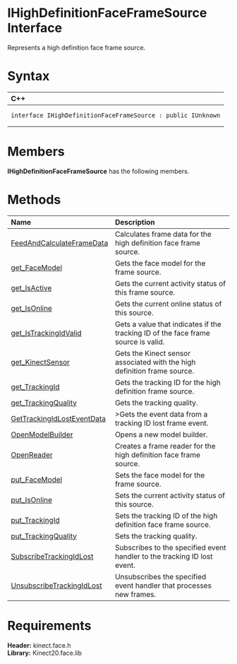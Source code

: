 IHighDefinitionFaceFrameSource Interface  
========================================  

Represents a high definition face frame source. <span id="syntaxSection"></span>

Syntax  
======  

<table>
<colgroup>
<col width="100%" />
</colgroup>
<thead>
<tr class="header">
<th align="left">C++</th>
</tr>
</thead>
<tbody>
<tr class="odd">
<td align="left"><pre><code>interface IHighDefinitionFaceFrameSource : public IUnknown</code></pre></td>
</tr>
</tbody>
</table>

<span id="classMembersSection"></span>

Members  
=======  

**IHighDefinitionFaceFrameSource** has the following members.  

<span id="publicmethodsSection"></span>

Methods  
=======  

<table>
<colgroup>
<col width="30%" />
<col width="60%" />
</colgroup>
<thead>
<tr class="header">
<th align="left">Name</th>
<th align="left">Description</th>
</tr>
</thead>
<tbody>
<tr class="odd">
<td align="left"><a href="IHighDefinitionFaceFrameSo/Methods/FeedAndCalculateFrameData.md">FeedAndCalculateFrameData</a></td>
<td align="left">Calculates frame data for the high definition face frame source.</td>
</tr>
<tr class="even">
<td align="left"><a href="IHighDefinitionFaceFrameSo/Methods/get_FaceModel_Method.md">get_FaceModel</a></td>
<td align="left">Gets the face model for the frame source.</td>
</tr>
<tr class="odd">
<td align="left"><a href="IHighDefinitionFaceFrameSo/Methods/get_IsActive_Method.md">get_IsActive</a></td>
<td align="left">Gets the current activity status of this frame source.</td>
</tr>
<tr class="even">
<td align="left"><a href="IHighDefinitionFaceFrameSo/Methods/get_IsOnline_Method.md">get_IsOnline</a></td>
<td align="left">Gets the current online status of this source.</td>
</tr>
<tr class="odd">
<td align="left"><a href="IHighDefinitionFaceFrameSo/Methods/get_IsTrackingIdValid_Method.md">get_IsTrackingIdValid</a></td>
<td align="left">Gets a value that indicates if the tracking ID of the face frame source is valid.</td>
</tr>
<tr class="even">
<td align="left"><a href="IHighDefinitionFaceFrameSo/Methods/get_KinectSensor_Method.md">get_KinectSensor</a></td>
<td align="left">Gets the Kinect sensor associated with the high definition frame source.</td>
</tr>
<tr class="odd">
<td align="left"><a href="IHighDefinitionFaceFrameSo/Methods/get_TrackingId_Method.md">get_TrackingId</a></td>
<td align="left">Gets the tracking ID for the high definition frame source.</td>
</tr>
<tr class="even">
<td align="left"><a href="IHighDefinitionFaceFrameSo/Methods/get_TrackingQuality_Method.md">get_TrackingQuality</a></td>
<td align="left">Gets the tracking quality.</td>
</tr>
<tr class="odd">
<td align="left"><a href="IHighDefinitionFaceFrameSo/Methods/GetTrackingIdLostEventData.md">GetTrackingIdLostEventData</a></td>
<td align="left">&gt;Gets the event data from a tracking ID lost frame event.</td>
</tr>
<tr class="even">
<td align="left"><a href="IHighDefinitionFaceFrameSo/Methods/OpenModelBuilder_Method.md">OpenModelBuilder</a></td>
<td align="left">Opens a new model builder.</td>
</tr>
<tr class="odd">
<td align="left"><a href="IHighDefinitionFaceFrameSo/Methods/OpenReader_Method.md">OpenReader</a></td>
<td align="left">Creates a frame reader for the high definition face frame source.</td>
</tr>
<tr class="even">
<td align="left"><a href="IHighDefinitionFaceFrameSo/Methods/put_FaceModel_Method.md">put_FaceModel</a></td>
<td align="left">Sets the face model for the frame source.</td>
</tr>
<tr class="odd">
<td align="left"><a href="IHighDefinitionFaceFrameSo/Methods/put_IsOnline_Method.md">put_IsOnline</a></td>
<td align="left">Sets the current activity status of this source.</td>
</tr>
<tr class="even">
<td align="left"><a href="IHighDefinitionFaceFrameSo/Methods/put_TrackingId_Method.md">put_TrackingId</a></td>
<td align="left">Sets the tracking ID of the high definition face frame source.</td>
</tr>
<tr class="odd">
<td align="left"><a href="IHighDefinitionFaceFrameSo/Methods/put_TrackingQuality_Method.md">put_TrackingQuality</a></td>
<td align="left">Sets the tracking quality.</td>
</tr>
<tr class="even">
<td align="left"><a href="IHighDefinitionFaceFrameSo/Methods/SubscribeTrackingIdLost.md">SubscribeTrackingIdLost</a></td>
<td align="left">Subscribes to the specified event handler to the tracking ID lost event.</td>
</tr>
<tr class="odd">
<td align="left"><a href="IHighDefinitionFaceFrameSo/Methods/UnsubscribeTrackingIdLost.md">UnsubscribeTrackingIdLost</a></td>
<td align="left">Unsubscribes the specified event handler that processes new frames.</td>
</tr>
</tbody>
</table>

<span id="requirements"></span>

Requirements  
============  

**Header:** kinect.face.h  
**Library:** Kinect20.face.lib  



<!--Please do not edit the data in the comment block below.-->
<!--
TOCTitle : IHighDefinitionFaceFrameSource Interface
RLTitle : IHighDefinitionFaceFrameSource Interface
KeywordK : IHighDefinitionFaceFrameSource interface, about
HelpPriority : 2
TopicType : apiref
KeywordF : IHighDefinitionFaceFrameSource
KeywordF : Microsoft.Kinect.face.IHighDefinitionFaceFrameSource
KeywordA : T:Microsoft.Kinect.face.IHighDefinitionFaceFrameSource
AssetID : T:Microsoft.Kinect.face.IHighDefinitionFaceFrameSource
Locale : en-us
CommunityContent : 1
APIType : Managed
APILocation : 
APIName : Microsoft.Kinect.face.IHighDefinitionFaceFrameSource
TargetOS : Windows
TopicType : kbSyntax
DevLang : C++
DocSet : K4Wv2
ProjType : K4Wv2Proj
Technology : Kinect for Windows
Product : Kinect for Windows SDK v2
productversion : 20
-->
